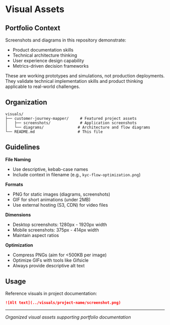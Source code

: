 # Visual Assets

## Portfolio Context

Screenshots and diagrams in this repository demonstrate:
- Product documentation skills
- Technical architecture thinking  
- User experience design capability
- Metrics-driven decision frameworks

These are working prototypes and simulations, not production deployments. They validate technical implementation skills and product thinking applicable to real-world challenges.

## Organization

```
visuals/
├── customer-journey-mapper/     # Featured project assets
│   ├── screenshots/             # Application screenshots
│   └── diagrams/               # Architecture and flow diagrams
└── README.md                   # This file
```

## Guidelines

**File Naming**
- Use descriptive, kebab-case names
- Include context in filename (e.g., `kyc-flow-optimization.png`)

**Formats**
- PNG for static images (diagrams, screenshots)
- GIF for short animations (under 2MB)
- Use external hosting (S3, CDN) for video files

**Dimensions**
- Desktop screenshots: 1280px - 1920px width
- Mobile screenshots: 375px - 414px width
- Maintain aspect ratios

**Optimization**
- Compress PNGs (aim for <500KB per image)
- Optimize GIFs with tools like Gifsicle
- Always provide descriptive alt text

## Usage

Reference visuals in project documentation:
```markdown
![Alt text](../visuals/project-name/screenshot.png)
```

---

*Organized visual assets supporting portfolio documentation*
